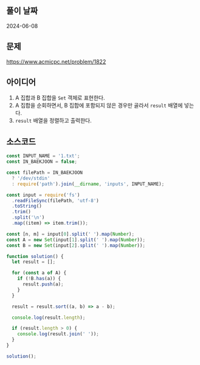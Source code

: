 ## 풀이 날짜

2024-06-08

## 문제

https://www.acmicpc.net/problem/1822

## 아이디어

1. A 집합과 B 집합을 `Set` 객체로 표현한다.
2. A 집합을 순회하면서, B 집합에 포함되지 않은 경우만 골라서 `result` 배열에 넣는다.
3. `result` 배열을 정렬하고 출력한다.

## 소스코드

```js
const INPUT_NAME = '1.txt';
const IN_BAEKJOON = false;

const filePath = IN_BAEKJOON
  ? '/dev/stdin'
  : require('path').join(__dirname, 'inputs', INPUT_NAME);

const input = require('fs')
  .readFileSync(filePath, 'utf-8')
  .toString()
  .trim()
  .split('\n')
  .map((item) => item.trim());

const [n, m] = input[0].split(' ').map(Number);
const A = new Set(input[1].split(' ').map(Number));
const B = new Set(input[2].split(' ').map(Number));

function solution() {
  let result = [];

  for (const a of A) {
    if (!B.has(a)) {
      result.push(a);
    }
  }

  result = result.sort((a, b) => a - b);

  console.log(result.length);

  if (result.length > 0) {
    console.log(result.join(' '));
  }
}

solution();
```
